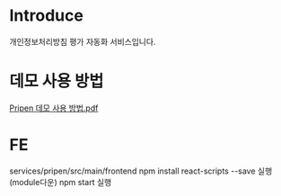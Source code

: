 # Introduce
 개인정보처리방침 평가 자동화 서비스입니다.




 # 데모 사용 방법
[Pripen 데모 사용 방법.pdf](https://github.com/Gaebugger/GaebuggerPR/files/13365907/Pripen.pdf)



# FE 

services/pripen/src/main/frontend
npm install react-scripts --save 실행 (module다운)
npm start 실행
